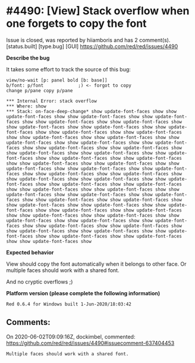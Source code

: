 
#4490: [View] Stack overflow when one forgets to copy the font
================================================================================
Issue is closed, was reported by hiiamboris and has 2 comment(s).
[status.built] [type.bug] [GUI]
<https://github.com/red/red/issues/4490>

**Describe the bug**

It takes some effort to track the source of this bug:
```
view/no-wait [p: panel bold [b: base]]
b/font: p/font             ;) <- forgot to copy
change p/pane copy p/pane
```

```
*** Internal Error: stack overflow
*** Where: show
*** Stack: on-face-deep-change* show update-font-faces show show update-font-faces show show update-font-faces show show update-font-faces show show update-font-faces show show update-font-faces show show update-font-faces show show update-font-faces show show update-font-faces show show update-font-faces show show update-font-faces show show update-font-faces show show update-font-faces show show update-font-faces show show update-font-faces show show update-font-faces show show update-font-faces show show update-font-faces show show update-font-faces show show update-font-faces show show update-font-faces show show update-font-faces show show update-font-faces show show update-font-faces show show update-font-faces show show update-font-faces show show update-font-faces show show update-font-faces show show update-font-faces show show update-font-faces show show update-font-faces show show update-font-faces show show update-font-faces show show update-font-faces show show update-font-faces show show update-font-faces show show update-font-faces show show update-font-faces show show update-font-faces show show update-font-faces show show update-font-faces show show update-font-faces show show update-font-faces show show update-font-faces show show update-font-faces show show update-font-faces show show update-font-faces show show update-font-faces show show update-font-faces show show update-font-faces show show update-font-faces show show update-font-faces show show update-font-faces show show update-font-faces show show update-font-faces show show update-font-faces show show update-font-faces show show update-font-faces show show update-font-faces show show update-font-faces show 
```

**Expected behavior**

View should copy the font automatically when it belongs to other face. Or multiple faces should work with a shared font.

And no cryptic overflows ;)

**Platform version (please complete the following information)**
```
Red 0.6.4 for Windows built 1-Jun-2020/18:03:42
```



Comments:
--------------------------------------------------------------------------------

On 2020-06-02T09:09:16Z, dockimbel, commented:
<https://github.com/red/red/issues/4490#issuecomment-637404453>

    Multiple faces should work with a shared font.

